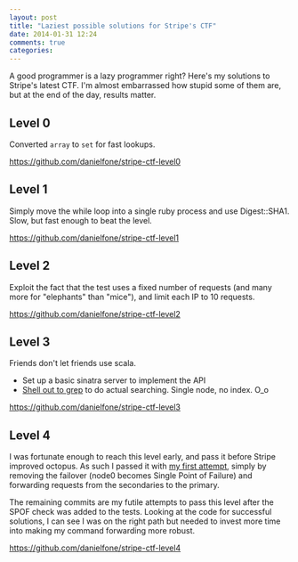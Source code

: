 ```yaml
---
layout: post
title: "Laziest possible solutions for Stripe's CTF"
date: 2014-01-31 12:24
comments: true
categories: 
---
```


A good programmer is a lazy programmer right? Here's my solutions to Stripe's latest CTF.
I'm almost embarrassed how stupid some of them are, but at the end of the day, results matter.

## Level 0

Converted `array` to `set` for fast lookups.

https://github.com/danielfone/stripe-ctf-level0

## Level 1

Simply move the while loop into a single ruby process and use Digest::SHA1. Slow, but fast enough to beat the level. 

https://github.com/danielfone/stripe-ctf-level1

## Level 2

Exploit the fact that the test uses a fixed number of requests (and many more for "elephants" than "mice"), and limit each IP to 10 requests.

https://github.com/danielfone/stripe-ctf-level2

## Level 3

Friends don't let friends use scala.

* Set up a basic sinatra server to implement the API
* [Shell out to grep](https://github.com/danielfone/stripe-ctf-level3/blob/master/search.rb#L24) to do actual searching. Single node, no index. O_o

https://github.com/danielfone/stripe-ctf-level3

## Level 4

I was fortunate enough to reach this level early, and pass it before Stripe improved octopus. As such I passed it with [my first attempt](https://github.com/danielfone/stripe-ctf-level4/commit/10be54c6915d1492791bb147a0c9daeb3c27003d), simply by removing the failover (node0 becomes Single Point of Failure) and forwarding requests from the secondaries to the primary.

The remaining commits are my futile attempts to pass this level after the SPOF check was added to the tests. Looking at the code for successful solutions, I can see I was on the right path but needed to invest more time into making my command forwarding more robust.

https://github.com/danielfone/stripe-ctf-level4
